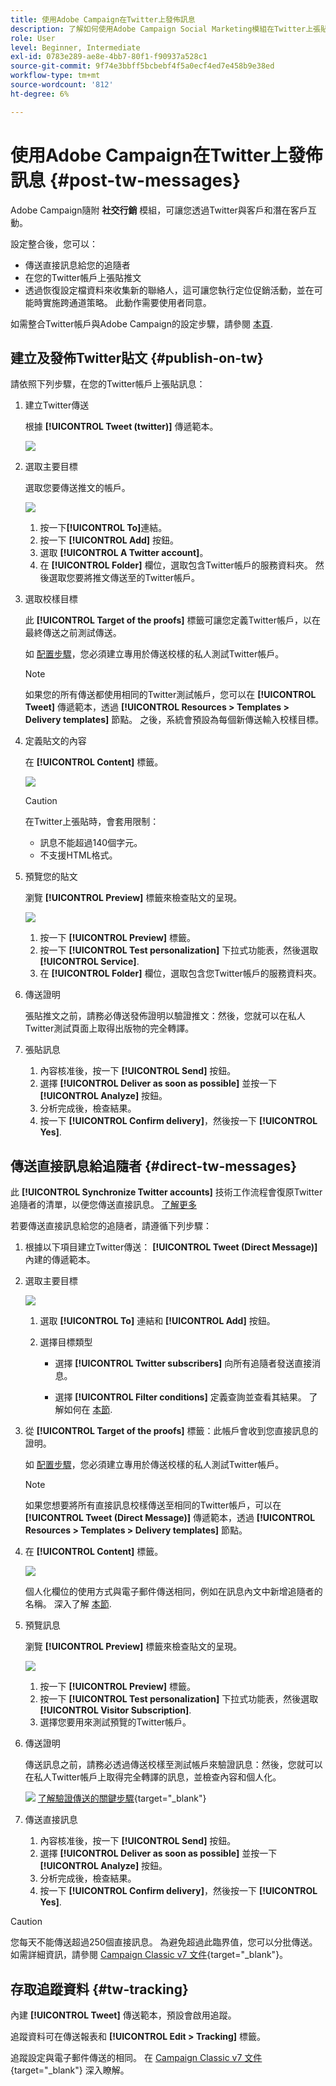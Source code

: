 ```yaml
---
title: 使用Adobe Campaign在Twitter上發佈訊息
description: 了解如何使用Adobe Campaign Social Marketing模組在Twitter上張貼訊息，並傳送直接訊息給您的追隨者
role: User
level: Beginner, Intermediate
exl-id: 0783e289-ae8e-4bb7-80f1-f90937a528c1
source-git-commit: 9f74e3bbff5bcbebf4f5a0ecf4ed7e458b9e38ed
workflow-type: tm+mt
source-wordcount: '812'
ht-degree: 6%

---
```



# 使用Adobe Campaign在Twitter上發佈訊息 {#post-tw-messages}

Adobe Campaign隨附 **社交行銷** 模組，可讓您透過Twitter與客戶和潛在客戶互動。

設定整合後，您可以：

* 傳送直接訊息給您的追隨者
* 在您的Twitter帳戶上張貼推文
* 透過恢復設定檔資料來收集新的聯絡人，這可讓您執行定位促銷活動，並在可能時實施跨通道策略。 此動作需要使用者同意。

如需整合Twitter帳戶與Adobe Campaign的設定步驟，請參閱 [本頁](../connect/ac-tw.md).

## 建立及發佈Twitter貼文 {#publish-on-tw}

請依照下列步驟，在您的Twitter帳戶上張貼訊息：

1. 建立Twitter傳送

   根據 **[!UICONTROL Tweet (twitter)]** 傳遞範本。

   ![](assets/tw-new-delivery.png)

1. 選取主要目標

   選取您要傳送推文的帳戶。

   ![](assets/tw-define-target.png)

   1. 按一下&#x200B;**[!UICONTROL To]**&#x200B;連結。
   1. 按一下 **[!UICONTROL Add]** 按鈕。
   1. 選取 **[!UICONTROL A Twitter account]**。
   1. 在 **[!UICONTROL Folder]** 欄位，選取包含Twitter帳戶的服務資料夾。 然後選取您要將推文傳送至的Twitter帳戶。

1. 選取校樣目標

   此 **[!UICONTROL Target of the proofs]** 標籤可讓您定義Twitter帳戶，以在最終傳送之前測試傳送。

   如 [配置步驟](../connect/ac-tw.md#tw-test-account)，您必須建立專用於傳送校樣的私人測試Twitter帳戶。

   >[!NOTE]
   >
   >如果您的所有傳送都使用相同的Twitter測試帳戶，您可以在 **[!UICONTROL Tweet]** 傳遞範本，透過 **[!UICONTROL Resources > Templates > Delivery templates]** 節點。 之後，系統會預設為每個新傳送輸入校樣目標。

1. 定義貼文的內容

   在 **[!UICONTROL Content]** 標籤。

   ![](assets/tw-delivery-content.png)

   >[!CAUTION]
   >
   >在Twitter上張貼時，會套用限制：
   >
   >* 訊息不能超過140個字元。
   >* 不支援HTML格式。


1. 預覽您的貼文

   瀏覽 **[!UICONTROL Preview]** 標籤來檢查貼文的呈現。

   ![](assets/tw-delivery-preview.png)

   1. 按一下 **[!UICONTROL Preview]** 標籤。
   1. 按一下 **[!UICONTROL Test personalization]** 下拉式功能表，然後選取 **[!UICONTROL Service]**.
   1. 在 **[!UICONTROL Folder]** 欄位，選取包含您Twitter帳戶的服務資料夾。

1. 傳送證明

   張貼推文之前，請務必傳送發佈證明以驗證推文：然後，您就可以在私人Twitter測試頁面上取得出版物的完全轉譯。

1. 張貼訊息

   1. 內容核准後，按一下 **[!UICONTROL Send]** 按鈕。
   1. 選擇 **[!UICONTROL Deliver as soon as possible]** 並按一下 **[!UICONTROL Analyze]** 按鈕。
   1. 分析完成後，檢查結果。
   1. 按一下 **[!UICONTROL Confirm delivery]**，然後按一下 **[!UICONTROL Yes]**.

## 傳送直接訊息給追隨者 {#direct-tw-messages}

此 **[!UICONTROL Synchronize Twitter accounts]** 技術工作流程會復原Twitter追隨者的清單，以便您傳送直接訊息。 [了解更多](../connect/ac-tw.md#synchro-tw-accounts)

若要傳送直接訊息給您的追隨者，請遵循下列步驟：

1. 根據以下項目建立Twitter傳送： **[!UICONTROL Tweet (Direct Message)]** 內建的傳遞範本。

1. 選取主要目標

   ![](assets/tw-dm-define-target.png)

   1. 選取 **[!UICONTROL To]** 連結和 **[!UICONTROL Add]** 按鈕。

   1. 選擇目標類型

      * 選擇 **[!UICONTROL Twitter subscribers]** 向所有追隨者發送直接消息。

      * 選擇 **[!UICONTROL Filter conditions]** 定義查詢並查看其結果。 了解如何在 [本節](../audiences/create-filters.md#advanced-filters).

1. 從 **[!UICONTROL Target of the proofs]** 標籤：此帳戶會收到您直接訊息的證明。

   如 [配置步驟](../connect/ac-tw.md#tw-test-account)，您必須建立專用於傳送校樣的私人測試Twitter帳戶。


   >[!NOTE]
   >
   >如果您想要將所有直接訊息校樣傳送至相同的Twitter帳戶，可以在 **[!UICONTROL Tweet (Direct Message)]** 傳遞範本，透過 **[!UICONTROL Resources > Templates > Delivery templates]** 節點。

1. 在 **[!UICONTROL Content]** 標籤。

   ![](assets/tw-dm-content.png)

   個人化欄位的使用方式與電子郵件傳送相同，例如在訊息內文中新增追隨者的名稱。 深入了解 [本節](../start/create-message.md#personalization).

1. 預覽訊息

   瀏覽 **[!UICONTROL Preview]** 標籤來檢查貼文的呈現。

   ![](assets/tw-dm-preview.png)

   1. 按一下 **[!UICONTROL Preview]** 標籤。
   1. 按一下 **[!UICONTROL Test personalization]** 下拉式功能表，然後選取 **[!UICONTROL Visitor Subscription]**.
   1. 選擇您要用來測試預覽的Twitter帳戶。

1. 傳送證明

   傳送訊息之前，請務必透過傳送校樣至測試帳戶來驗證訊息：然後，您就可以在私人Twitter帳戶上取得完全轉譯的訊息，並檢查內容和個人化。

   ![](../assets/do-not-localize/book.png) [了解驗證傳送的關鍵步驟](https://experienceleague.adobe.com/docs/campaign-classic/using/sending-messages/key-steps-when-creating-a-delivery/steps-validating-the-delivery.html?lang=zh-Hant){target=&quot;_blank&quot;}

1. 傳送直接訊息

   1. 內容核准後，按一下 **[!UICONTROL Send]** 按鈕。
   1. 選擇 **[!UICONTROL Deliver as soon as possible]** 並按一下 **[!UICONTROL Analyze]** 按鈕。
   1. 分析完成後，檢查結果。
   1. 按一下 **[!UICONTROL Confirm delivery]**，然後按一下 **[!UICONTROL Yes]**.

>[!CAUTION]
>
>您每天不能傳送超過250個直接訊息。 為避免超過此臨界值，您可以分批傳送。 如需詳細資訊，請參閱 [Campaign Classic v7 文件](https://experienceleague.adobe.com/docs/campaign-classic/using/sending-messages/key-steps-when-creating-a-delivery/steps-sending-the-delivery.html?lang=en#sending-using-multiple-waves){target=&quot;_blank&quot;}。


## 存取追蹤資料 {#tw-tracking}

內建 **[!UICONTROL Tweet]** 傳送範本，預設會啟用追蹤。

追蹤資料可在傳送報表和 **[!UICONTROL Edit > Tracking]** 標籤。

追蹤設定與電子郵件傳送的相同。 在 [Campaign Classic v7 文件](https://experienceleague.adobe.com/docs/campaign-classic/using/sending-messages/monitoring-deliveries/about-delivery-monitoring.html?lang=zh-Hant){target=&quot;_blank&quot;} 深入瞭解。

